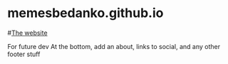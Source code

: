 # memesbedanko.github.io
#[The website](www.theantpond.com)

For future dev
At the bottom, add an about, links to social, and any other footer stuff
